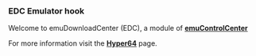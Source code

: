 ### EDC Emulator hook

Welcome to emuDownloadCenter (EDC), a module of [**emuControlCenter**](https://github.com/PhoenixInteractiveNL/emuControlCenter/wiki/)

For more information visit the [**Hyper64**](https://github.com/PhoenixInteractiveNL/emuDownloadCenter/wiki/Emulator-hyper64#menu) page.
